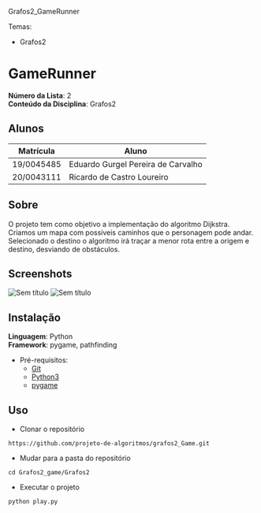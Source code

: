 Grafos2_GameRunner

Temas:
 - Grafos2
 

# GameRunner

**Número da Lista**: 2<br>
**Conteúdo da Disciplina**: Grafos2<br>

## Alunos
|Matrícula | Aluno |
| -- | -- |
| 19/0045485  |  Eduardo Gurgel Pereira de Carvalho |
| 20/0043111  | Ricardo de Castro Loureiro |

## Sobre 
O projeto tem como objetivo a implementação do algoritmo Dijkstra. Criamos um mapa com possiveis caminhos que o personagem pode andar. Selecionado o destino o algoritmo irá traçar a menor rota entre a origem e destino, desviando de obstáculos.

## Screenshots
![Sem título](https://user-images.githubusercontent.com/83254747/155052510-bd390d07-b9ae-4b3b-a2ae-fc4f9c6fd762.png)
![Sem título](https://user-images.githubusercontent.com/83254747/155052558-d83e5010-80e5-42e5-ae73-0f9b49a0eafa.png)


## Instalação 
**Linguagem**: Python<br>
**Framework**: pygame, pathfinding<br>

* Pré-requisitos:
  * [Git](https://git-scm.com/)
  * [Python3](https://www.python.org/)
  * [pygame](https://www.pygame.org/news)

## Uso 

 * Clonar o repositório
  ```
  https://github.com/projeto-de-algoritmos/grafos2_Game.git
  ```
  
  * Mudar para a pasta do repositório
  ```
  cd Grafos2_game/Grafos2
  ```
  
 * Executar o projeto
  ```
  python play.py
  ```
